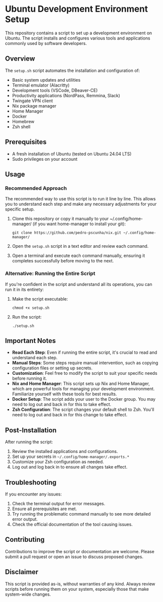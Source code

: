 # Ubuntu Development Environment Setup

This repository contains a script to set up a development environment on Ubuntu. The script installs and configures various tools and applications commonly used by software developers.

## Overview

The `setup.sh` script automates the installation and configuration of:

- Basic system updates and utilities
- Terminal emulator (Alacritty)
- Development tools (VSCode, DBeaver-CE)
- Productivity applications (NordPass, Remmina, Slack)
- Twingate VPN client
- Nix package manager
- Home Manager
- Docker
- Homebrew
- Zsh shell

## Prerequisites

- A fresh installation of Ubuntu (tested on Ubuntu 24.04 LTS)
- Sudo privileges on your account

## Usage

### Recommended Approach

The recommended way to use this script is to run it line by line. This allows you to understand each step and make any necessary adjustments for your specific setup.

1. Clone this repository or copy it manually to your ~/.config/home-manager/ (if you want home-manager to install your git):
   ```
   git clone https://github.com/pedro-pscunha/nix.git ~/.config/home-manager/
   ```

2. Open the `setup.sh` script in a text editor and review each command.

3. Open a terminal and execute each command manually, ensuring it completes successfully before moving to the next.

### Alternative: Running the Entire Script

If you're confident in the script and understand all its operations, you can run it in its entirety:

1. Make the script executable:
   ```
   chmod +x setup.sh
   ```

2. Run the script:
   ```
   ./setup.sh
   ```

## Important Notes

- **Read Each Step**: Even if running the entire script, it's crucial to read and understand each step.
- **Manual Steps**: Some steps require manual intervention, such as copying configuration files or setting up secrets.
- **Customization**: Feel free to modify the script to suit your specific needs before running it.
- **Nix and Home Manager**: This script sets up Nix and Home Manager, which are powerful tools for managing your development environment. Familiarize yourself with these tools for best results.
- **Docker Setup**: The script adds your user to the Docker group. You may need to log out and back in for this to take effect.
- **Zsh Configuration**: The script changes your default shell to Zsh. You'll need to log out and back in for this change to take effect.

## Post-Installation

After running the script:

1. Review the installed applications and configurations.
2. Set up your secrets in `~/.config/home-manager/.exports.*`
3. Customize your Zsh configuration as needed.
4. Log out and log back in to ensure all changes take effect.

## Troubleshooting

If you encounter any issues:

1. Check the terminal output for error messages.
2. Ensure all prerequisites are met.
3. Try running the problematic command manually to see more detailed error output.
4. Check the official documentation of the tool causing issues.

## Contributing

Contributions to improve the script or documentation are welcome. Please submit a pull request or open an issue to discuss proposed changes.

## Disclaimer

This script is provided as-is, without warranties of any kind. Always review scripts before running them on your system, especially those that make system-wide changes.
